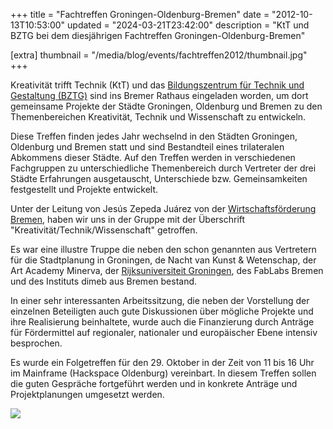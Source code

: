 +++
title = "Fachtreffen Groningen-Oldenburg-Bremen"
date = "2012-10-13T10:53:00"
updated = "2024-03-21T23:42:00"
description = "KtT und BZTG bei dem diesjährigen Fachtreffen Groningen-Oldenburg-Bremen"

[extra]
thumbnail = "/media/blog/events/fachtreffen2012/thumbnail.jpg"
+++

Kreativität trifft Technik (KtT) und
das [Bildungszentrum für Technik und Gestaltung (BZTG)](https://www.bztg-oldenburg.de) sind ins Bremer Rathaus
eingeladen worden, um dort gemeinsame Projekte der Städte Groningen, Oldenburg und Bremen zu den Themenbereichen
Kreativität, Technik und Wissenschaft zu entwickeln.

Diese Treffen finden jedes Jahr wechselnd in den Städten Groningen, Oldenburg
und Bremen statt und sind Bestandteil eines trilateralen Abkommens dieser
Städte. Auf den Treffen werden in verschiedenen Fachgruppen zu
unterschiedliche Themenbereich durch Vertreter der drei Städte Erfahrungen
ausgetauscht, Unterschiede bzw. Gemeinsamkeiten festgestellt und Projekte
entwickelt.

Unter der Leitung von Jesús Zepeda Juárez von
der [Wirtschaftsförderung Bremen](https://www.wfb-bremen.de/de/wfb-wirtschaftsfoerderung-bremen), haben wir uns in der
Gruppe mit der Überschrift "Kreativität/Technik/Wissenschaft" getroffen.

Es war eine illustre Truppe die neben den schon genannten aus Vertretern für
die Stadtplanung in Groningen, de Nacht van Kunst & Wetenschap, der Art Academy Minerva,
der [Rijksuniversiteit Groningen](https://www.rug.nl),
des FabLabs Bremen und des Instituts dimeb aus Bremen bestand.

In einer sehr interessanten Arbeitssitzung, die neben der Vorstellung der einzelnen Beteiligten auch gute Diskussionen
über mögliche Projekte und ihre Realisierung beinhaltete, wurde auch die Finanzierung durch Anträge für Fördermittel auf
regionaler, nationaler und europäischer Ebene intensiv besprochen.

Es wurde ein Folgetreffen für den 29. Oktober in der Zeit von 11 bis 16 Uhr im Mainframe (Hackspace Oldenburg)
vereinbart. In diesem Treffen sollen die guten Gespräche fortgeführt werden und in konkrete Anträge und Projektplanungen
umgesetzt werden.

![](/media/blog/events/fachtreffen2012/img1.jpg)

